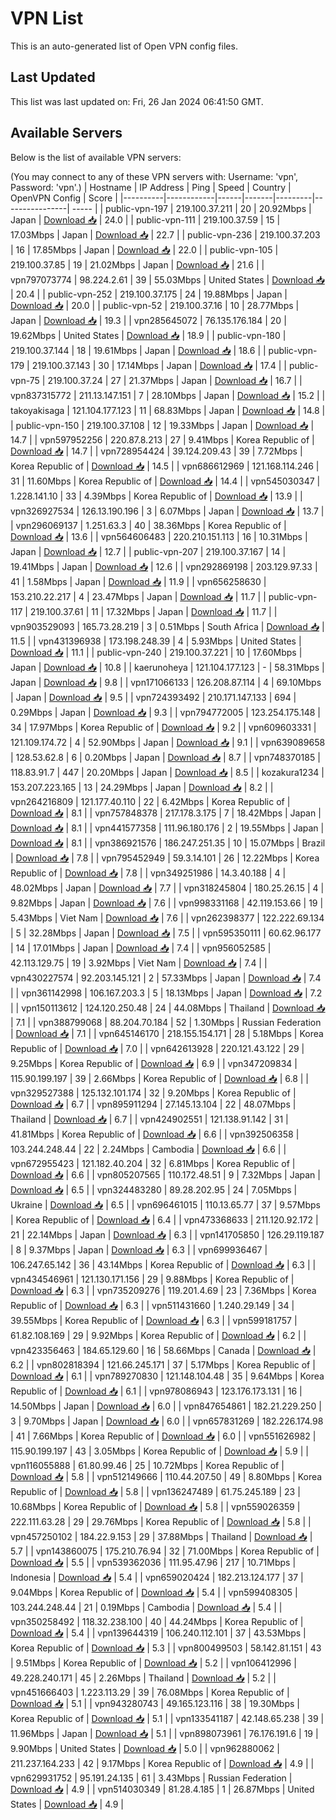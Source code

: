 # VPN List

This is an auto-generated list of Open VPN config files.

## Last Updated

This list was last updated on: Fri, 26 Jan 2024 06:41:50 GMT.

## Available Servers

Below is the list of available VPN servers:

(You may connect to any of these VPN servers with: Username: 'vpn', Password: 'vpn'.)
| Hostname | IP Address | Ping | Speed | Country | OpenVPN Config | Score |
|----------|------------|------|-------|---------|----------------| ----- |
| public-vpn-197 | 219.100.37.211 | 20 | 20.92Mbps | Japan | [Download 📥](./configs/server_0_JP.ovpn) | 24.0 |
| public-vpn-111 | 219.100.37.59 | 15 | 17.03Mbps | Japan | [Download 📥](./configs/server_1_JP.ovpn) | 22.7 |
| public-vpn-236 | 219.100.37.203 | 16 | 17.85Mbps | Japan | [Download 📥](./configs/server_2_JP.ovpn) | 22.0 |
| public-vpn-105 | 219.100.37.85 | 19 | 21.02Mbps | Japan | [Download 📥](./configs/server_3_JP.ovpn) | 21.6 |
| vpn797073774 | 98.224.2.61 | 39 | 55.03Mbps | United States | [Download 📥](./configs/server_4_US.ovpn) | 20.4 |
| public-vpn-252 | 219.100.37.175 | 24 | 19.88Mbps | Japan | [Download 📥](./configs/server_5_JP.ovpn) | 20.0 |
| public-vpn-52 | 219.100.37.16 | 10 | 28.77Mbps | Japan | [Download 📥](./configs/server_6_JP.ovpn) | 19.3 |
| vpn285645072 | 76.135.176.184 | 20 | 19.62Mbps | United States | [Download 📥](./configs/server_7_US.ovpn) | 18.9 |
| public-vpn-180 | 219.100.37.144 | 18 | 19.61Mbps | Japan | [Download 📥](./configs/server_8_JP.ovpn) | 18.6 |
| public-vpn-179 | 219.100.37.143 | 30 | 17.14Mbps | Japan | [Download 📥](./configs/server_9_JP.ovpn) | 17.4 |
| public-vpn-75 | 219.100.37.24 | 27 | 21.37Mbps | Japan | [Download 📥](./configs/server_10_JP.ovpn) | 16.7 |
| vpn837315772 | 211.13.147.151 | 7 | 28.10Mbps | Japan | [Download 📥](./configs/server_11_JP.ovpn) | 15.2 |
| takoyakisaga | 121.104.177.123 | 11 | 68.83Mbps | Japan | [Download 📥](./configs/server_12_JP.ovpn) | 14.8 |
| public-vpn-150 | 219.100.37.108 | 12 | 19.33Mbps | Japan | [Download 📥](./configs/server_13_JP.ovpn) | 14.7 |
| vpn597952256 | 220.87.8.213 | 27 | 9.41Mbps | Korea Republic of | [Download 📥](./configs/server_14_KR.ovpn) | 14.7 |
| vpn728954424 | 39.124.209.43 | 39 | 7.72Mbps | Korea Republic of | [Download 📥](./configs/server_15_KR.ovpn) | 14.5 |
| vpn686612969 | 121.168.114.246 | 31 | 11.60Mbps | Korea Republic of | [Download 📥](./configs/server_16_KR.ovpn) | 14.4 |
| vpn545030347 | 1.228.141.10 | 33 | 4.39Mbps | Korea Republic of | [Download 📥](./configs/server_17_KR.ovpn) | 13.9 |
| vpn326927534 | 126.13.190.196 | 3 | 6.07Mbps | Japan | [Download 📥](./configs/server_18_JP.ovpn) | 13.7 |
| vpn296069137 | 1.251.63.3 | 40 | 38.36Mbps | Korea Republic of | [Download 📥](./configs/server_19_KR.ovpn) | 13.6 |
| vpn564606483 | 220.210.151.113 | 16 | 10.31Mbps | Japan | [Download 📥](./configs/server_20_JP.ovpn) | 12.7 |
| public-vpn-207 | 219.100.37.167 | 14 | 19.41Mbps | Japan | [Download 📥](./configs/server_21_JP.ovpn) | 12.6 |
| vpn292869198 | 203.129.97.33 | 41 | 1.58Mbps | Japan | [Download 📥](./configs/server_22_JP.ovpn) | 11.9 |
| vpn656258630 | 153.210.22.217 | 4 | 23.47Mbps | Japan | [Download 📥](./configs/server_23_JP.ovpn) | 11.7 |
| public-vpn-117 | 219.100.37.61 | 11 | 17.32Mbps | Japan | [Download 📥](./configs/server_24_JP.ovpn) | 11.7 |
| vpn903529093 | 165.73.28.219 | 3 | 0.51Mbps | South Africa | [Download 📥](./configs/server_25_ZA.ovpn) | 11.5 |
| vpn431396938 | 173.198.248.39 | 4 | 5.93Mbps | United States | [Download 📥](./configs/server_26_US.ovpn) | 11.1 |
| public-vpn-240 | 219.100.37.221 | 10 | 17.60Mbps | Japan | [Download 📥](./configs/server_27_JP.ovpn) | 10.8 |
| kaerunoheya | 121.104.177.123 | - | 58.31Mbps | Japan | [Download 📥](./configs/server_28_JP.ovpn) | 9.8 |
| vpn171066133 | 126.208.87.114 | 4 | 69.10Mbps | Japan | [Download 📥](./configs/server_29_JP.ovpn) | 9.5 |
| vpn724393492 | 210.171.147.133 | 694 | 0.29Mbps | Japan | [Download 📥](./configs/server_30_JP.ovpn) | 9.3 |
| vpn794772005 | 123.254.175.148 | 34 | 17.97Mbps | Korea Republic of | [Download 📥](./configs/server_31_KR.ovpn) | 9.2 |
| vpn609603331 | 121.109.174.72 | 4 | 52.90Mbps | Japan | [Download 📥](./configs/server_32_JP.ovpn) | 9.1 |
| vpn639089658 | 128.53.62.8 | 6 | 0.20Mbps | Japan | [Download 📥](./configs/server_33_JP.ovpn) | 8.7 |
| vpn748370185 | 118.83.91.7 | 447 | 20.20Mbps | Japan | [Download 📥](./configs/server_34_JP.ovpn) | 8.5 |
| kozakura1234 | 153.207.223.165 | 13 | 24.29Mbps | Japan | [Download 📥](./configs/server_35_JP.ovpn) | 8.2 |
| vpn264216809 | 121.177.40.110 | 22 | 6.42Mbps | Korea Republic of | [Download 📥](./configs/server_36_KR.ovpn) | 8.1 |
| vpn757848378 | 217.178.3.175 | 7 | 18.42Mbps | Japan | [Download 📥](./configs/server_37_JP.ovpn) | 8.1 |
| vpn441577358 | 111.96.180.176 | 2 | 19.55Mbps | Japan | [Download 📥](./configs/server_38_JP.ovpn) | 8.1 |
| vpn386921576 | 186.247.251.35 | 10 | 15.07Mbps | Brazil | [Download 📥](./configs/server_39_BR.ovpn) | 7.8 |
| vpn795452949 | 59.3.14.101 | 26 | 12.22Mbps | Korea Republic of | [Download 📥](./configs/server_40_KR.ovpn) | 7.8 |
| vpn349251986 | 14.3.40.188 | 4 | 48.02Mbps | Japan | [Download 📥](./configs/server_41_JP.ovpn) | 7.7 |
| vpn318245804 | 180.25.26.15 | 4 | 9.82Mbps | Japan | [Download 📥](./configs/server_42_JP.ovpn) | 7.6 |
| vpn998331168 | 42.119.153.66 | 19 | 5.43Mbps | Viet Nam | [Download 📥](./configs/server_43_VN.ovpn) | 7.6 |
| vpn262398377 | 122.222.69.134 | 5 | 32.28Mbps | Japan | [Download 📥](./configs/server_44_JP.ovpn) | 7.5 |
| vpn595350111 | 60.62.96.177 | 14 | 17.01Mbps | Japan | [Download 📥](./configs/server_45_JP.ovpn) | 7.4 |
| vpn956052585 | 42.113.129.75 | 19 | 3.92Mbps | Viet Nam | [Download 📥](./configs/server_46_VN.ovpn) | 7.4 |
| vpn430227574 | 92.203.145.121 | 2 | 57.33Mbps | Japan | [Download 📥](./configs/server_47_JP.ovpn) | 7.4 |
| vpn361142998 | 106.167.203.3 | 5 | 18.13Mbps | Japan | [Download 📥](./configs/server_48_JP.ovpn) | 7.2 |
| vpn150113612 | 124.120.250.48 | 24 | 44.08Mbps | Thailand | [Download 📥](./configs/server_49_TH.ovpn) | 7.1 |
| vpn388799068 | 88.204.70.184 | 52 | 1.30Mbps | Russian Federation | [Download 📥](./configs/server_50_RU.ovpn) | 7.1 |
| vpn645146170 | 218.155.154.171 | 28 | 5.18Mbps | Korea Republic of | [Download 📥](./configs/server_51_KR.ovpn) | 7.0 |
| vpn642613928 | 220.121.43.122 | 29 | 9.25Mbps | Korea Republic of | [Download 📥](./configs/server_52_KR.ovpn) | 6.9 |
| vpn347209834 | 115.90.199.197 | 39 | 2.66Mbps | Korea Republic of | [Download 📥](./configs/server_53_KR.ovpn) | 6.8 |
| vpn329527388 | 125.132.101.174 | 32 | 9.20Mbps | Korea Republic of | [Download 📥](./configs/server_54_KR.ovpn) | 6.7 |
| vpn895911294 | 27.145.13.104 | 22 | 48.07Mbps | Thailand | [Download 📥](./configs/server_55_TH.ovpn) | 6.7 |
| vpn424902551 | 121.138.91.142 | 31 | 41.81Mbps | Korea Republic of | [Download 📥](./configs/server_56_KR.ovpn) | 6.6 |
| vpn392506358 | 103.244.248.44 | 22 | 2.24Mbps | Cambodia | [Download 📥](./configs/server_57_KH.ovpn) | 6.6 |
| vpn672955423 | 121.182.40.204 | 32 | 6.81Mbps | Korea Republic of | [Download 📥](./configs/server_58_KR.ovpn) | 6.6 |
| vpn805207565 | 110.172.48.51 | 9 | 7.32Mbps | Japan | [Download 📥](./configs/server_59_JP.ovpn) | 6.5 |
| vpn324483280 | 89.28.202.95 | 24 | 7.05Mbps | Ukraine | [Download 📥](./configs/server_60_UA.ovpn) | 6.5 |
| vpn696461015 | 110.13.65.77 | 37 | 9.57Mbps | Korea Republic of | [Download 📥](./configs/server_61_KR.ovpn) | 6.4 |
| vpn473368633 | 211.120.92.172 | 21 | 22.14Mbps | Japan | [Download 📥](./configs/server_62_JP.ovpn) | 6.3 |
| vpn141705850 | 126.29.119.187 | 8 | 9.37Mbps | Japan | [Download 📥](./configs/server_63_JP.ovpn) | 6.3 |
| vpn699936467 | 106.247.65.142 | 36 | 43.14Mbps | Korea Republic of | [Download 📥](./configs/server_64_KR.ovpn) | 6.3 |
| vpn434546961 | 121.130.171.156 | 29 | 9.88Mbps | Korea Republic of | [Download 📥](./configs/server_65_KR.ovpn) | 6.3 |
| vpn735209276 | 119.201.4.69 | 23 | 7.36Mbps | Korea Republic of | [Download 📥](./configs/server_66_KR.ovpn) | 6.3 |
| vpn511431660 | 1.240.29.149 | 34 | 39.55Mbps | Korea Republic of | [Download 📥](./configs/server_67_KR.ovpn) | 6.3 |
| vpn599181757 | 61.82.108.169 | 29 | 9.92Mbps | Korea Republic of | [Download 📥](./configs/server_68_KR.ovpn) | 6.2 |
| vpn423356463 | 184.65.129.60 | 16 | 58.66Mbps | Canada | [Download 📥](./configs/server_69_CA.ovpn) | 6.2 |
| vpn802818394 | 121.66.245.171 | 37 | 5.17Mbps | Korea Republic of | [Download 📥](./configs/server_70_KR.ovpn) | 6.1 |
| vpn789270830 | 121.148.104.48 | 35 | 9.64Mbps | Korea Republic of | [Download 📥](./configs/server_71_KR.ovpn) | 6.1 |
| vpn978086943 | 123.176.173.131 | 16 | 14.50Mbps | Japan | [Download 📥](./configs/server_72_JP.ovpn) | 6.0 |
| vpn847654861 | 182.21.229.250 | 3 | 9.70Mbps | Japan | [Download 📥](./configs/server_73_JP.ovpn) | 6.0 |
| vpn657831269 | 182.226.174.98 | 41 | 7.66Mbps | Korea Republic of | [Download 📥](./configs/server_74_KR.ovpn) | 6.0 |
| vpn551626982 | 115.90.199.197 | 43 | 3.05Mbps | Korea Republic of | [Download 📥](./configs/server_75_KR.ovpn) | 5.9 |
| vpn116055888 | 61.80.99.46 | 25 | 10.72Mbps | Korea Republic of | [Download 📥](./configs/server_76_KR.ovpn) | 5.8 |
| vpn512149666 | 110.44.207.50 | 49 | 8.80Mbps | Korea Republic of | [Download 📥](./configs/server_77_KR.ovpn) | 5.8 |
| vpn136247489 | 61.75.245.189 | 23 | 10.68Mbps | Korea Republic of | [Download 📥](./configs/server_78_KR.ovpn) | 5.8 |
| vpn559026359 | 222.111.63.28 | 29 | 29.76Mbps | Korea Republic of | [Download 📥](./configs/server_79_KR.ovpn) | 5.8 |
| vpn457250102 | 184.22.9.153 | 29 | 37.88Mbps | Thailand | [Download 📥](./configs/server_80_TH.ovpn) | 5.7 |
| vpn143860075 | 175.210.76.94 | 32 | 71.00Mbps | Korea Republic of | [Download 📥](./configs/server_81_KR.ovpn) | 5.5 |
| vpn539362036 | 111.95.47.96 | 217 | 10.71Mbps | Indonesia | [Download 📥](./configs/server_82_ID.ovpn) | 5.4 |
| vpn659020424 | 182.213.124.177 | 37 | 9.04Mbps | Korea Republic of | [Download 📥](./configs/server_83_KR.ovpn) | 5.4 |
| vpn599408305 | 103.244.248.44 | 21 | 0.19Mbps | Cambodia | [Download 📥](./configs/server_84_KH.ovpn) | 5.4 |
| vpn350258492 | 118.32.238.100 | 40 | 44.24Mbps | Korea Republic of | [Download 📥](./configs/server_85_KR.ovpn) | 5.4 |
| vpn139644319 | 106.240.112.101 | 37 | 43.53Mbps | Korea Republic of | [Download 📥](./configs/server_86_KR.ovpn) | 5.3 |
| vpn800499503 | 58.142.81.151 | 43 | 9.51Mbps | Korea Republic of | [Download 📥](./configs/server_87_KR.ovpn) | 5.2 |
| vpn106412996 | 49.228.240.171 | 45 | 2.26Mbps | Thailand | [Download 📥](./configs/server_88_TH.ovpn) | 5.2 |
| vpn451666403 | 1.223.113.29 | 39 | 76.08Mbps | Korea Republic of | [Download 📥](./configs/server_89_KR.ovpn) | 5.1 |
| vpn943280743 | 49.165.123.116 | 38 | 19.30Mbps | Korea Republic of | [Download 📥](./configs/server_90_KR.ovpn) | 5.1 |
| vpn133541187 | 42.148.65.238 | 39 | 11.96Mbps | Japan | [Download 📥](./configs/server_91_JP.ovpn) | 5.1 |
| vpn898073961 | 76.176.191.6 | 19 | 9.90Mbps | United States | [Download 📥](./configs/server_92_US.ovpn) | 5.0 |
| vpn962880062 | 211.237.164.233 | 42 | 9.17Mbps | Korea Republic of | [Download 📥](./configs/server_93_KR.ovpn) | 4.9 |
| vpn629931752 | 95.191.24.135 | 61 | 3.43Mbps | Russian Federation | [Download 📥](./configs/server_94_RU.ovpn) | 4.9 |
| vpn514030349 | 81.28.4.185 | 1 | 26.87Mbps | United States | [Download 📥](./configs/server_95_US.ovpn) | 4.9 |
